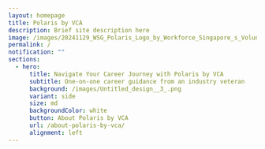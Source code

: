 ```yaml
---
layout: homepage
title: Polaris by VCA
description: Brief site description here
image: /images/20241129_WSG_Polaris_Logo_by_Workforce_Singapore_s_Volunteer_Career_Advisors_FA_path.jpg
permalink: /
notification: ""
sections:
  - hero:
      title: Navigate Your Career Journey with Polaris by VCA
      subtitle: One-on-one career guidance from an industry veteran
      background: /images/Untitled_design__3_.png
      variant: side
      size: md
      backgroundColor: white
      button: About Polaris by VCA
      url: /about-polaris-by-vca/
      alignment: left
---
```

